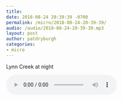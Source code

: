 ```yaml
---
title: 
date: 2018-08-24 20:39:39 -0700
permalink: /micro/2018-08-24-20-39-39/
audio: /audio/2018-08-24-20-39-39.mp3
layout: post
author: patdryburgh
categories:
- micro
---
```


Lynn Creek at night

<audio src="{{ '/audio/2018-08-24-20-39-39.mp3' | absolute_url }}" controls="controls">
  <source src="{{ '/audio/2018-08-24-20-39-39.mp3' | absolute_url }}">
  <a href="{{ '/audio/2018-08-24-20-39-39.mp3' | absolute_url }}">Download Audio</a>
</audio>